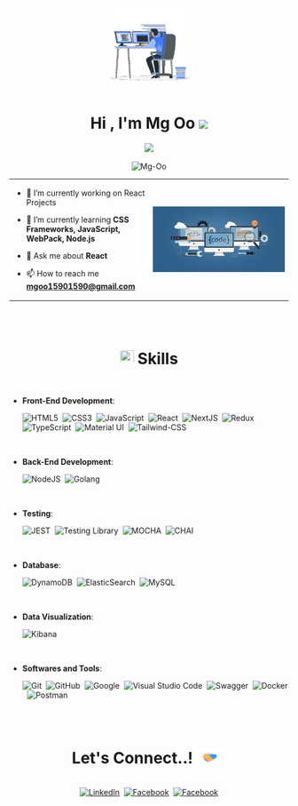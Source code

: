 <!--
  Reference Links
    readme generator : https://rahuldkjain.github.io/gh-profile-readme-generator/
    readme templates : https://github.com/Mg-Oo/awesome-github-profile-readme-templates/tree/master/templates
    readme stats     : https://github.com/anuraghazra/github-readme-stats?tab=readme-ov-file#demo
    github badges    : https://dev.to/envoy_/150-badges-for-github-pnk#skills
-->

<p align="center" ><img src="https://github.com/Mg-Oo/Mg-Oo/blob/main/images/coding.gif?raw=true" width="150px"></p>
<h1 align="center"><b>Hi , I'm Mg Oo   </b><img src="https://media.giphy.com/media/hvRJCLFzcasrR4ia7z/giphy.gif" width="35"></h1>
<p align="center"><a href="https://github.com/DenverCoder1/readme-typing-svg"><img src="https://readme-typing-svg.herokuapp.com?font=Time+New+Roman&color=cyan&size=22&center=true&vCenter=true&width=700&height=50&lines=A+Passionate+React+Frontend+Developer;Love+to+learn+new+languages+and+coding+.....<3"></a></p>
<p align="center"> 
  <img src="https://komarev.com/ghpvc/?username=Mg-Oo&label=Profile%20views&color=0e75b6&style=flat" alt="Mg-Oo" /> 
  <!-- <img src="https://img.shields.io/github/followers/Mg-Oo?label=Follow&style=social)](https://github.com/Mg-Oo" /> -->
</p>

<table align="center">
<tr border="none"  margin="10px">
<td width="50%" align="left">

- 🔭 I’m currently working on React Projects

- 🌱 I’m currently learning **CSS Frameworks, JavaScript, WebPack, Node.js**

- 💬 Ask me about **React**

- 📫 How to reach me **mgoo15901590@gmail.com**

</td>
  <td width="50%" align="center">
    <img align="center" alt="Coding" width="450" src="./images/codesetting.jpg">
  </td>
</tr>
</table>

<br>
<br>

## <h1 align="center"><picture><img src="https://media2.giphy.com/media/QssGEmpkyEOhBCb7e1/giphy.gif?cid=ecf05e47a0n3gi1bfqntqmob8g9aid1oyj2wr3ds3mg700bl&rid=giphy.gif" width ="25" height="25"></picture> **Skills**</h1>

<br>

<p align="center">

- **Front-End Development**:

  ![HTML5](https://img.shields.io/badge/HTML5%20-%23E34F26.svg?style=for-the-badge&logo=html5&logoColor=white)&nbsp;
  ![CSS3](https://img.shields.io/badge/CSS%20-%231572B6.svg?style=for-the-badge&logo=css3&logoColor=white)&nbsp;
  ![JavaScript](https://img.shields.io/badge/JavaScript%20-%23F7DF1E.svg?style=for-the-badge&logo=javascript&logoColor=black)&nbsp;
  ![React](https://img.shields.io/badge/react-%2320232a.svg?style=for-the-badge&logo=react&logoColor=%2361DAFB)&nbsp;
  ![NextJS](https://img.shields.io/badge/Next-black?style=for-the-badge&logo=next.js&logoColor=white)&nbsp;
  ![Redux](https://img.shields.io/badge/Redux-593D88?style=for-the-badge&logo=redux&logoColor=white)&nbsp;
  ![TypeScript](https://shields.io/badge/TypeScript-3178C6?logo=TypeScript&logoColor=FFF&style=for-the-badge)&nbsp;
  ![Material UI](https://img.shields.io/badge/Material%20UI-007FFF?style=for-the-badge&logo=mui&logoColor=white)&nbsp;
  ![Tailwind-CSS](https://img.shields.io/badge/tailwindcss-0F172A?&logo=tailwindcss&style=for-the-badge)&nbsp;

<br>

- **Back-End Development**:

  ![NodeJS](https://img.shields.io/badge/Node.js-43853D?style=for-the-badge&logo=node.js&logoColor=white)&nbsp;
  ![Golang](https://img.shields.io/badge/Go-00ADD8?style=for-the-badge&logo=go&logoColor=white)

<br>

- **Testing**:

  ![JEST](https://img.shields.io/badge/-jest-%23C21325?style=for-the-badge&logo=jest&logoColor=white)&nbsp;
  ![Testing Library](https://img.shields.io/badge/-TestingLibrary-%23E33332?style=for-the-badge&logo=testing-library&logoColor=white)&nbsp;
  ![MOCHA](https://img.shields.io/badge/-mocha-%238D6748?style=for-the-badge&logo=mocha&logoColor=white)&nbsp;
  ![CHAI](https://img.shields.io/badge/chai.js-323330?style=for-the-badge&logo=chai&logoColor=red)

<br>

- **Database**:

  ![DynamoDB](https://img.shields.io/badge/Amazon%20DynamoDB-4053D6?style=for-the-badge&logo=Amazon%20DynamoDB&logoColor=white)&nbsp;
  ![ElasticSearch](https://img.shields.io/badge/Elastic_Search-005571?style=for-the-badge&logo=elasticsearch&logoColor=white)&nbsp;
  ![MySQL](https://img.shields.io/badge/MySQL-00000F?style=for-the-badge&logo=mysql&logoColor=white)

<br>

- **Data Visualization**:

  ![Kibana](https://img.shields.io/badge/Kibana-005571?style=for-the-badge&logo=Kibana&logoColor=white)

<br>

- **Softwares and Tools**:

    ![Git](https://img.shields.io/badge/git-%23F05033.svg?style=for-the-badge&logo=git&logoColor=white)&nbsp;
    ![GitHub](https://img.shields.io/badge/github-%23121011.svg?style=for-the-badge&logo=github&logoColor=white)&nbsp;
    ![Google](https://img.shields.io/badge/google-%234285F4.svg?style=for-the-badge&logo=google&logoColor=white)&nbsp;
    ![Visual Studio Code](https://img.shields.io/badge/Visual%20Studio%20Code-0078d7.svg?style=for-the-badge&logo=visual-studio-code&logoColor=white)&nbsp;
    ![Swagger](https://img.shields.io/badge/-Swagger-%23Clojure?style=for-the-badge&logo=swagger&logoColor=white)&nbsp;
    ![Docker](https://img.shields.io/badge/docker-%230db7ed.svg?style=for-the-badge&logo=docker&logoColor=white)&nbsp;
    ![Postman](https://img.shields.io/static/v1?style=for-the-badge&message=Postman&color=FF6C37&logo=Postman&logoColor=FFFFFF&label=)
  
</p>
<br>
<br>

<!--
## <h1 align="center"><img src="./images/statistics.gif" width="40"> My Statistics </h1>
<br>

<p align="center">
<table align="center">
<tr border="none">
  <td width="50%" align="center">
    <img src="https://github-readme-stats.vercel.app/api?username=Mg-Oo&theme=dark&show_icons=true&count_private=true" />
    <br></br>
    <img title="🔥 Get streak stats for your profile at git.io/streak-stats" alt="Mark streak" src="https://github-readme-streak-stats.herokuapp.com/?user=Mg-Oo&theme=dark&hide_border=false" /> 
  </td>
  <td width="50%" align="center">
    <img  align="center"  src="https://github-readme-stats.anuraghazra1.vercel.app/api/top-langs/?username=Mg-Oo&theme=dark&hide_border=false&no-bg=true&no-frame=true&langs_count=10"/>
  </td>
</tr>
</table>
</p>

<br>
<br>
-->

## <h1 align="center"><b> Let's Connect..!</b><img src="./images/handshake.gif" width ="60"></h1>

<br>
<div align='center'>
<a href="https://www.linkedin.com/in/mg-oo-569b85235" target="_blank"><img src="https://img.shields.io/badge/LinkedIn-%230077B5.svg?&style=flat-square&logo=linkedin&logoColor=white" alt="LinkedIn" height="25"></a>&nbsp;
<a href="https://www.facebook.com/profile.php?id=100011959217956&mibextid=LQQJ4d" target="_blank"><img src="https://img.shields.io/badge/Facebook-%231877F2.svg?&style=flat-square&logo=facebook&logoColor=white" alt="Facebook" height="25"></a>&nbsp;
<a href="mailto:mgoo15901590@gmail.com"><img src="https://img.shields.io/badge/Gmail-D14836?style=for-the-badge&logo=gmail&logoColor=white" alt="Facebook" height="25"></a>
</div>

</p>
  
  
